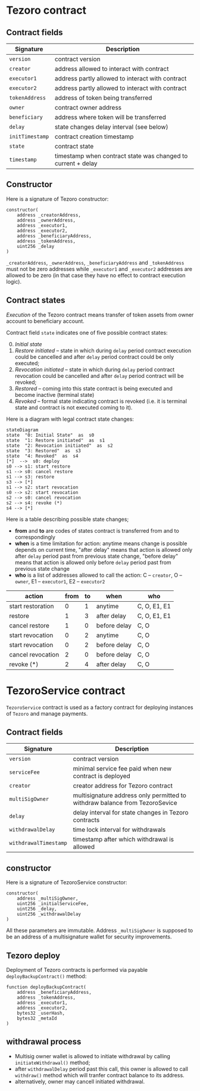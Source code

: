 # Tezoro contract

## Contract fields 
| Signature | Description |
|--|--|
| `version` | contract version  |
|`creator` | address allowed to interact with contract |
|`executor1`| address partly allowed to interact with contract |
|`executor2`| address partly allowed to interact with contract |
|`tokenAddress`| address of token being transferred |
|`owner`| contract owner address |
|`beneficiary`| address where token will be transferred |
|`delay`| state changes delay interval (see below) |
|`initTimestamp`| contract creation timestamp |
|`state`| contract state |
|`timestamp`|timestamp when contract state was changed to current + delay|

## Constructor
Here is a signature of Tezoro constructor:
```solidity
constructor(
	address _creatorAddress,
	address _ownerAddress,
	address _executor1,
	address _executor2,
	address _beneficiaryAddress,
	address _tokenAddress,
	uint256 _delay
)
```
`_creatorAddress`, `_ownerAddress`, `_beneficiaryAddress` and `_tokenAddress` must not be zero addresses while `_executor1` and `_executor2` addresses are allowed to be zero (in that case they have no effect to contract execution logic). 

## Contract states
*Execution* of the Tezoro contract means transfer of token assets from owner account to beneficiary account. 

Contract field `state` indicates one of five possible contract states:

0. *Initial state* 
1. *Restore initiated* – state in which during `delay` period contract execution could be cancelled and after `delay` period contract could be only executed;
2. *Revocation initiated* – state in which during `delay` period contract revocation could be cancelled and after `delay` period contract will be revoked;
3. *Restored* – coming into this state contract is being executed and become inactive (terminal state)
4. *Revoked* – formal state indicating contract is revoked (i.e. it is terminal state and contract is not executed coming to it). 

Here is a diagram with legal contract state changes:
```mermaid
stateDiagram  
state  "0: Initial State"  as  s0
state  "1: Restore initiated"  as  s1
state  "2: Revocation initiated"  as  s2
state  "3: Restored"  as  s3
state  "4: Revoked"  as  s4
[*]  -->  s0: deploy
s0 --> s1: start restore
s1 --> s0: cancel restore
s1 --> s3: restore 
s3 --> [*]
s1 --> s2: start revocation
s0 --> s2: start revocation 
s2 --> s0: cancel revocation
s2 --> s4: revoke (*)
s4 --> [*]
```

Here is a table describing possible state changes; 

 - **from** and **to** are codes of states contract is transferred from and to correspondingly
 - **when** is a time limitation for action: anytime means change is possible depends on current time, "after delay" means that action is allowed only after `delay` period past from previous state change, "before delay" means that action is allowed only before `delay` period past from previous state change
 - **who** is a list of addresses allowed to call the action: C – `creator`, O – `owner`, E1 – `executor1`, E2 – `executor2`

|action|from| to |when|who|
|--|--|--|--|--|
|start restoration |0|1|anytime|C, O, E1, E1|
|restore|1|3| after delay | C, O, E1, E1 |
|cancel restore| 1 | 0 | before delay | C, O 
|start revocation| 0 | 2 | anytime | C, O
|start revocation| 0 | 2 | before delay | C, O
|cancel revocation| 2 | 0 | before delay | C, O
|revoke (*)| 2 | 4 | after delay | C, O



# TezoroService contract
`TezoroService` contract is used as a factory contract for deploying instances of `Tezoro` and manage payments. 

## Contract fields 
| Signature | Description |
|--|--|
| `version` | contract version  |
|`serviceFee` |minimal service fee paid when new contract is deployed |
|`creator`| creator address for Tezoro contract |
|`multiSigOwner`|multisignature address only permitted to withdraw balance from TezoroSevice |
|`delay`| delay interval for state changes in Tezoro contracts |
|`withdrawalDelay`|time lock interval for withdrawals|
|`withdrawalTimestamp`| timestamp after which withdrawal is allowed |

## constructor
Here is a signature of TezoroService constructor:
```solidity
constructor(
	address _multiSigOwner,
	uint256 _initialServiceFee,
	uint256 _delay,
	uint256 _withdrawalDelay
)
```
All these parameters are immutable. Address `_multiSigOwner` is supposed to be an address of a multisignature wallet for security improvements. 
## Tezoro deploy
Deployment of Tezoro contracts is performed via payable `deployBackupContract()` method:
```solidity
function deployBackupContract(
	address _beneficiaryAddress,
	address _tokenAddress,
	address _executor1,
	address _executor2,
	bytes32 _userHash,
	bytes32 _metaId
)
```
## withdrawal process

- Multisig owner wallet is allowed to initiate withdrawal by calling `initiateWithdrawal()` method;
- after `withdrawalDelay` period past this call, this owner is allowed to call `withdraw()` method which will tranfer contract balance to its address.
- alternatively, owner may cancell initiated withdrawal.
